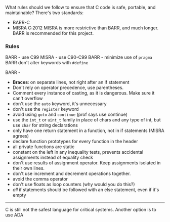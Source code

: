 What rules should we follow to ensure that C code is safe, portable, and maintainable? There's two standards:
- BARR-C
- MISRA C:2012
MISRA is more restrictive than BARR, and much longer. BARR is recommended for this project.

### Rules
BARR - use C99
MISRA - use C90-C99
BARR - minimize use of `pragma`
BARR don't alter keywords with `#define`

BARR - 
- **Braces**: on separate lines, not right after an if statement
- Don't rely on operator precedence, use parentheses.
- Comment every instance of casting, as it is dangerous. Make sure it can't overflow
- don't use the `auto` keyword, it's unnecessary
- don't use the `register` keyword
- avoid using `goto` and `continue` (prof says use continue)
- use the `int_t` or `uint_t` family in place of chars and any type of int, but use `char` for string declarations
- only have one return statement in a function, not in if statements (MISRA agrees)
- declare function prototypes for every function in the header
- all private functions are static
- constant on the left in any inequality tests, prevents accidental assignments instead of equality check
- don't use results of assignment operator. Keep assignments isolated in their own lines.
- don't use increment and decrement operations together.
- avoid the comma operator
- don't use floats as loop counters (why would you do this?)
- *all* if statements should be followed with an else statement, even if it's empty
___
C is still not the safest language for critical systems. Another option is  to use ADA
